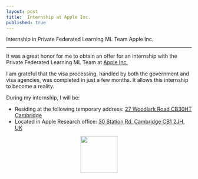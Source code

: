 ```yaml
---
layout: post
title:  Internship at Apple Inc.
published: true
---
```


Internship in Private Federated Learning ML Team Apple Inc.

---

It was a great honor for me to obtain an offer for an internship with the Private Federated Learning ML Team at [Apple Inc.](https://www.apple.com/)

I am grateful that the visa processing, handled by both the government and visa agencies, was completed in just a few months. It allows this internship to become a reality.

During my internship, I will be:

* Residing at the following temporary address: [27 Woodlark Road CB30HT Cambridge](https://maps.app.goo.gl/1NWYf4jQsvKp1fcz9)
* Located in Apple Research office: [30 Station Rd, Cambridge CB1 2JH, UK](https://maps.app.goo.gl/GGFGBMyPrHGAAp9H8)

<div style="text-align:center">
  <img height="100px" src="https://burlachenkok.github.io/materials/Apple_logo_black.svg"/>
</div>
